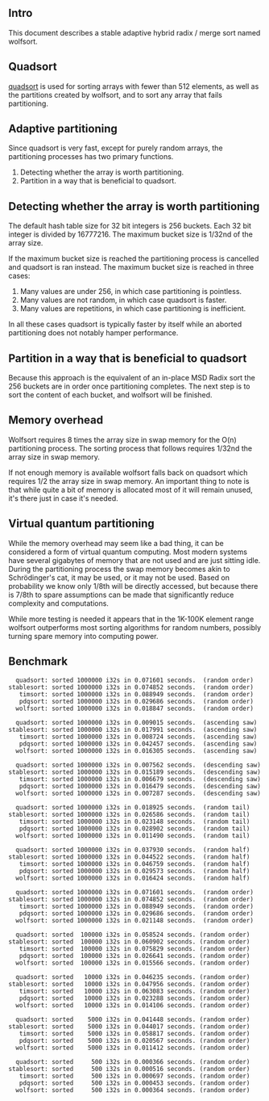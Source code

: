Intro
-----

This document describes a stable adaptive hybrid radix / merge sort named wolfsort.

Quadsort
--------
[quadsort](https://github.com/scandum/quadsort "quadsort") is used for sorting arrays with fewer than 512
elements, as well as the partitions created by wolfsort, and to sort any array that
fails partitioning.

Adaptive partitioning
---------------------
Since quadsort is very fast, except for purely random arrays, the partitioning processes
has two primary functions.

1. Detecting whether the array is worth partitioning.
2. Partition in a way that is beneficial to quadsort.

Detecting whether the array is worth partitioning
-------------------------------------------------

The default hash table size for 32 bit integers is 256 buckets. Each 32 bit integer is
divided by 16777216. The maximum bucket size is 1/32nd of the array size.

If the maximum bucket size is reached the partitioning process is cancelled and quadsort
is ran instead. The maximum bucket size is reached in three cases: 

1. Many values are under 256, in which case partitioning is pointless.
2. Many values are not random, in which case quadsort is faster.
3. Many values are repetitions, in which case partitioning is inefficient.

In all these cases quadsort is typically faster by itself while an aborted partitioning
does not notably hamper performance.

Partition in a way that is beneficial to quadsort
-------------------------------------------------
Because this approach is the equivalent of an in-place MSD Radix sort the 256 buckets are
in order once partitioning completes. The next step is to sort the content of each bucket,
and wolfsort will be finished.

Memory overhead
---------------
Wolfsort requires 8 times the array size in swap memory for the O(n) partitioning process.
The sorting process that follows requires 1/32nd the array size in swap memory.

If not enough memory is available wolfsort falls back on quadsort which requires 1/2 the array
size in swap memory. An important thing to note is that while quite a bit of memory is
allocated most of it will remain unused, it's there just in case it's needed.

Virtual quantum partitioning
----------------------------

While the memory overhead may seem like a bad thing, it can be considered a form of virtual quantum computing. Most modern systems have several gigabytes of memory that are not used and are just sitting idle. During the partitioning process the swap memory becomes akin to Schrödinger's cat, it may be used, or it may not be used. Based on probability we know only 1/8th will be directly accessed, but because there is 7/8th to spare assumptions can be made that significantly reduce complexity and computations.

While more testing is needed it appears that in the 1K-100K element range wolfsort outperforms most sorting algorithms for random numbers, possibly turning spare memory into computing power.

Benchmark
---------
```
  quadsort: sorted 1000000 i32s in 0.071601 seconds.  (random order)
stablesort: sorted 1000000 i32s in 0.074852 seconds.  (random order)
   timsort: sorted 1000000 i32s in 0.088949 seconds.  (random order)
   pdqsort: sorted 1000000 i32s in 0.029686 seconds.  (random order)
  wolfsort: sorted 1000000 i32s in 0.018847 seconds.  (random order)

  quadsort: sorted 1000000 i32s in 0.009015 seconds.  (ascending saw)
stablesort: sorted 1000000 i32s in 0.017991 seconds.  (ascending saw)
   timsort: sorted 1000000 i32s in 0.008724 seconds.  (ascending saw)
   pdqsort: sorted 1000000 i32s in 0.042457 seconds.  (ascending saw)
  wolfsort: sorted 1000000 i32s in 0.016305 seconds.  (ascending saw)

  quadsort: sorted 1000000 i32s in 0.007562 seconds.  (descending saw)
stablesort: sorted 1000000 i32s in 0.015189 seconds.  (descending saw)
   timsort: sorted 1000000 i32s in 0.006679 seconds.  (descending saw)
   pdqsort: sorted 1000000 i32s in 0.016479 seconds.  (descending saw)
  wolfsort: sorted 1000000 i32s in 0.007287 seconds.  (descending saw)

  quadsort: sorted 1000000 i32s in 0.018925 seconds.  (random tail)
stablesort: sorted 1000000 i32s in 0.026586 seconds.  (random tail)
   timsort: sorted 1000000 i32s in 0.023148 seconds.  (random tail)
   pdqsort: sorted 1000000 i32s in 0.028902 seconds.  (random tail)
  wolfsort: sorted 1000000 i32s in 0.011490 seconds.  (random tail)

  quadsort: sorted 1000000 i32s in 0.037930 seconds.  (random half)
stablesort: sorted 1000000 i32s in 0.044522 seconds.  (random half)
   timsort: sorted 1000000 i32s in 0.046759 seconds.  (random half)
   pdqsort: sorted 1000000 i32s in 0.029573 seconds.  (random half)
  wolfsort: sorted 1000000 i32s in 0.016424 seconds.  (random half)
```

```
  quadsort: sorted 1000000 i32s in 0.071601 seconds.  (random order)
stablesort: sorted 1000000 i32s in 0.074852 seconds.  (random order)
   timsort: sorted 1000000 i32s in 0.088949 seconds.  (random order)
   pdqsort: sorted 1000000 i32s in 0.029686 seconds.  (random order)
  wolfsort: sorted 1000000 i32s in 0.021148 seconds.  (random order)

  quadsort: sorted  100000 i32s in 0.058524 seconds. (random order)
stablesort: sorted  100000 i32s in 0.060902 seconds. (random order)
   timsort: sorted  100000 i32s in 0.075829 seconds. (random order)
   pdqsort: sorted  100000 i32s in 0.026641 seconds. (random order)
  wolfsort: sorted  100000 i32s in 0.015566 seconds. (random order)

  quadsort: sorted   10000 i32s in 0.046235 seconds. (random order)
stablesort: sorted   10000 i32s in 0.047956 seconds. (random order)
   timsort: sorted   10000 i32s in 0.063083 seconds. (random order)
   pdqsort: sorted   10000 i32s in 0.023288 seconds. (random order)
  wolfsort: sorted   10000 i32s in 0.014106 seconds. (random order)

  quadsort: sorted    5000 i32s in 0.041448 seconds. (random order)
stablesort: sorted    5000 i32s in 0.044017 seconds. (random order)
   timsort: sorted    5000 i32s in 0.058817 seconds. (random order)
   pdqsort: sorted    5000 i32s in 0.020567 seconds. (random order)
  wolfsort: sorted    5000 i32s in 0.011412 seconds. (random order)

  quadsort: sorted     500 i32s in 0.000366 seconds. (random order)
stablesort: sorted     500 i32s in 0.000516 seconds. (random order)
   timsort: sorted     500 i32s in 0.000697 seconds. (random order)
   pdqsort: sorted     500 i32s in 0.000453 seconds. (random order)
  wolfsort: sorted     500 i32s in 0.000364 seconds. (random order)
```
